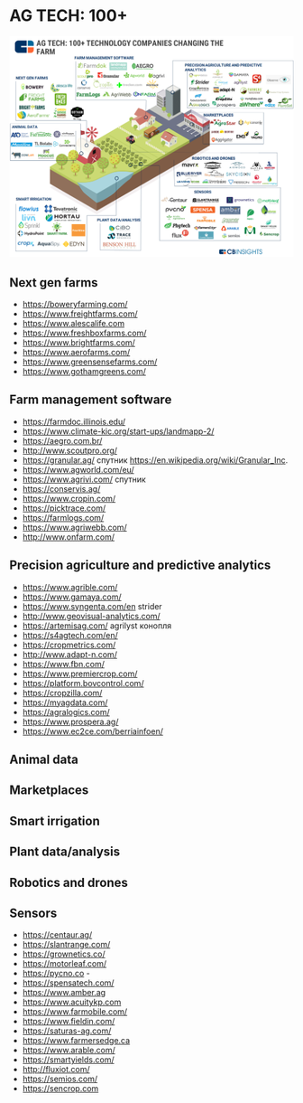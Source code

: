 # AG TECH: 100+
![](https://github.com/AlexandrParkhomenko/ai/raw/main/Stanford/workera/IoT/Agtech-Market-Map-V32.png)

## Next gen farms
- https://boweryfarming.com/
- https://www.freightfarms.com/
- https://www.alescalife.com
- https://www.freshboxfarms.com/
- https://www.brightfarms.com/
- https://www.aerofarms.com/
- https://www.greensensefarms.com/
- https://www.gothamgreens.com/

## Farm management software
- https://farmdoc.illinois.edu/
- https://www.climate-kic.org/start-ups/landmapp-2/
- https://aegro.com.br/
- http://www.scoutpro.org/
- https://granular.ag/ спутник https://en.wikipedia.org/wiki/Granular_Inc.
- https://www.agworld.com/eu/
- https://www.agrivi.com/ спутник
- https://conservis.ag/
- https://www.cropin.com/
- https://picktrace.com/
- https://farmlogs.com/
- https://www.agriwebb.com/
- http://www.onfarm.com/

## Precision agriculture and predictive analytics
- https://www.agrible.com/
- https://www.gamaya.com/
- https://www.syngenta.com/en strider
- http://www.geovisual-analytics.com/
- https://artemisag.com/ agrilyst конопля
- https://s4agtech.com/en/ 
- https://cropmetrics.com/
- http://www.adapt-n.com/
- https://www.fbn.com/
- https://www.premiercrop.com/
- https://platform.bovcontrol.com/
- https://cropzilla.com/
- https://myagdata.com/
- https://agralogics.com/
- https://www.prospera.ag/
- https://www.ec2ce.com/berriainfoen/

## Animal data
## Marketplaces
## Smart irrigation
## Plant data/analysis
## Robotics and drones
## Sensors
- https://centaur.ag/
- https://slantrange.com/
- https://grownetics.co/
- https://motorleaf.com/
- https://pycno.co -
- https://spensatech.com/
- https://www.amber.ag
- https://www.acuitykp.com
- https://www.farmobile.com/
- https://www.fieldin.com/
- https://saturas-ag.com/
- https://www.farmersedge.ca
- https://www.arable.com/
- https://smartyields.com/
- http://fluxiot.com/
- https://semios.com/
- https://sencrop.com
